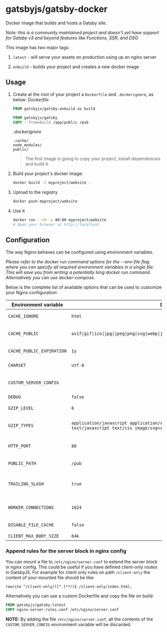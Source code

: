 # gatsbyjs/gatsby-docker
Docker image that builds and hosts a Gatsby site.

*Note: this is a community maintained project and doesn't yet have support for Gatsby v3 and beyond features like Functions, SSR, and DSG*

This image has two major tags:

1. `latest` - will serve your assets on production using up an nginx server

2. `onbuild` - builds your project and creates a new docker image

## Usage

1. Create at the root of your project a `Dockerfile` and `.dockerignore`, as below:
    _Dockerfile_
    ```dockerfile
    FROM gatsbyjs/gatsby:onbuild as build

    FROM gatsbyjs/gatsby
    COPY --from=build /app/public /pub
    ```
    _.dockerignore_
    ```ignore
    .cache/
    node_modules/
    public/
    ```
    > The first image is going to copy your project, install dependencies and build it.
1. Build your project's docker image:
    ```bash
    docker build -t myproject/website .
    ```
1. Upload to the registry
    ```bash
    docker push myproject/website
    ```
1. Use it
    ```bash
    docker run --rm -p 80:80 myproject/website
    # Open your browser at http://localhost
    ```

## Configuration

The way Nginx behaves can be configured using environment variables.

_Please refer to the docker run command options for the --env-file flag where you can specify all required environment variables in a single file. This will save you from writing a potentially long docker run command. Alternatively you can use docker-compose._

Below is the complete list of available options that can be used to customize your Nginx configuration:

| Environment variable      | Default                                                                                                      | Description                                                                                                                                                                                                                                                                            |
|---------------------------|--------------------------------------------------------------------------------------------------------------|----------------------------------------------------------------------------------------------------------------------------------------------------------------------------------------------------------------------------------------------------------------------------------------|
| `CACHE_IGNORE`            | `html`                                                                                                       | Regular expression to specify which paths shouldn't be cacheable (header `Cache-Control` set to `no-store`).                                                                                                                                                                            |
| `CACHE_PUBLIC`            | `avif\|gif\|ico\|jpg\|jpeg\|png\|svg\|webp\|js\|jsx\|css\|less\|swf\|eot\|ttf\|otf\|woff\|woff2`                                        | Regular expression to specify which paths should be cacheable (headers `Cache-Control` set to `public` and `Expires` set to the value of `$CACHE_PUBLIC_EXPIRATION`).                                                                                                                   |
| `CACHE_PUBLIC_EXPIRATION` | `1y`                                                                                                         | Time to set for header `Expires`. See http://nginx.org/en/docs/http/ngx_http_headers_module.html#expires                                                                                                                                                                               |
| `CHARSET`                 | `utf-8`                                                                                                      | Charset being used in `Content-Type` response header field. See http://nginx.org/en/docs/http/ngx_http_charset_module.html                                                                                                                                                             |
| `CUSTOM_SERVER_CONFIG`          | ` `                                                                                                       | Need to add some advanced/custom nginx config? No problem, you can inject through this environment variable. **NOTE:** would be discarded if `/etc/nginx/server.conf` is present. |
| `DEBUG`                   | `false`                                                                                                      | If set to `true` the configuration is being printed before the server starts.                                                                                                                                                                                                          |
| `GZIP_LEVEL`              | `6`                                                                                                          | Gzip compression level of a response. See http://nginx.org/en/docs/http/ngx_http_gzip_module.html#gzip_comp_level                                                                                                                                                                      |
| `GZIP_TYPES`              | `application/javascript application/x-javascript application/rss+xml text/javascript text/css image/svg+xml` | MIME types in addition to `text/html` for which gzip compression should be enabled. See http://nginx.org/en/docs/http/ngx_http_gzip_module.html#gzip_types                                                                                                                             |
| `HTTP_PORT`               | `80`                                                                                                         | The address and / or port for IP, or the path for a UNIX-domain socket on which the server will accept requests. See http://nginx.org/en/docs/http/ngx_http_core_module.html#listen                                                                                                    |
| `PUBLIC_PATH`             | `/pub`                                                                                                       | The path to the directory from which files are being served. See http://nginx.org/en/docs/http/ngx_http_core_module.html#root                                                                                                                                                          |
| `TRAILING_SLASH`          | `true`                                                                                                       | Specifies if paths should end with a trailing slash or not. Prevents [duplicated content](https://moz.com/learn/seo/duplicate-content) by redirecting requests to URLs ending with a slash to its non-trailing-slash equivalent if set to `true` and the other way around for `false`. |
| `WORKER_CONNECTIONS`      | `1024`                                                                                                       | The maximum number of simultaneous connections that can be opened by a worker process. See http://nginx.org/en/docs/ngx_core_module.html#worker_connections                                                                                                                            |
| `DISABLE_FILE_CACHE`      | `false`                                                                                                      | Disables nginx's open file cache for when used with a network storage (NFS, SMB, etc)                                                                                                                                                                                                  |
| `CLIENT_MAX_BODY_SIZE`    | `64k`                                                                                                      | Overriding client_max_body_size                                                                                                                                                                                                  |


### Append rules for the server block in nginx config

You can mount a file to `/etc/nginx/server.conf` to extend the server block in nginx config. This could be useful if you have defined client-only routes in GatsbyJS. For example for client only rules on path `/client-only` the content of your mounted file should be like:

  ```
  rewrite ^/client-only/([^.]*?/)$ /client-only/index.html;
  ```

Alternatively you can use a custom Dockerfile and copy the file on build:

  ```Dockerfile
  FROM gatsbyjs/gatsby:latest
  COPY nginx-server-rules.conf /etc/nginx/server.conf
  ```
  
**NOTE:** By adding the file `/etc/nginx/server.conf`, all the contents of the `CUSTOM_SERVER_CONFIG` environment variable will be discarded.
